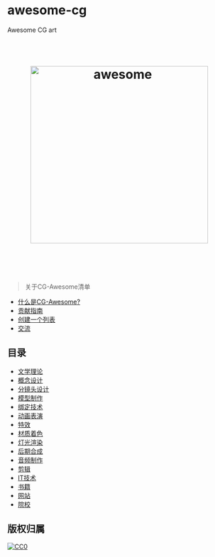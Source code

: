 # awesome-cg
Awesome CG art

<h1 align="center">
	<br>
	<img width="400" src="https://cdn.rawgit.com/sindresorhus/awesome/master/media/logo.svg" alt="awesome">
	<br>
	<br>
	<br>
</h1>

> 关于CG-Awesome清单

- [什么是CG-Awesome?](awesome.md)
- [贡献指南](contributing.md)
- [创建一个列表](create-list.md)
- [交流]()

## 目录

- [文学理论](#platforms)
- [概念设计](#programming-languages)
- [分镜头设计](#storyboard)
- [模型制作](#front-end-development)
- [绑定技术](#back-end-development)
- [动画表演](#computer-science)
- [特效](#vfx)
- [材质着色](#shader)
- [灯光渲染](#lighting-render)
- [后期合成](#composer)
- [音频制作](#audio)
- [剪辑](#editor)
- [IT技术](#it)
- [书籍](#book)
- [网站](#web)
- [院校](#school)

## 版权归属

[![CC0](http://mirrors.creativecommons.org/presskit/buttons/88x31/svg/cc-zero.svg)](https://creativecommons.org/publicdomain/zero/1.0/)
